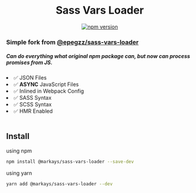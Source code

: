 <h1 align="center">Sass Vars Loader</h1>
<p align="center">
  <a target="_blank" href="https://www.npmjs.com/package/@epegzz/sass-vars-loader">
    <img alt="npm version" src="https://img.shields.io/npm/v/@markays/sass-vars-loader.svg?style=flat-square">
  </a>
</p>
<h3>Simple fork from <a href="https://www.npmjs.com/package/@epegzz/sass-vars-loader">@epegzz/sass-vars-loader</a></h3>

##### Can do everything what original npm package can, but now can process promises from JS.


<li>✅ JSON Files</li>
<li>✅ <b>ASYNC</b> JavaScript Files</li>
<li>✅ Inlined in Webpack Config</li>
<li>✅ SASS Syntax</li>
<li>✅ SCSS Syntax</li>
<li>✅ HMR Enabled</li>

<br/>

## Install

using npm
```sh
npm install @markays/sass-vars-loader --save-dev
```
using yarn
```sh
yarn add @markays/sass-vars-loader --dev
```
